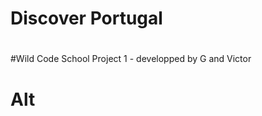# Discover Portugal
#
#
#Wild Code School Project 1 - developped by G and Victor
<h1>Alt</h1
  https://discover-portugal.github.io/DiscoverPortugal/
